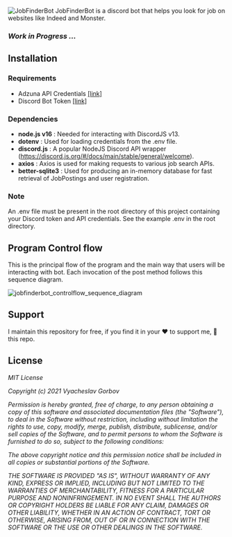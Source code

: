 
![JobFinderBot](https://raw.githubusercontent.com/vyacheslav31/JobFinderBot/main/resources/img/JobFinderBot-02.png)
JobFinderBot is a discord bot that helps you look for job on websites like Indeed and Monster. 
### <i>Work in Progress ...</i>
## Installation
### Requirements
* Adzuna API Credentials [[link]](https://developer.adzuna.com/)
* Discord Bot Token [[link]](https://discordjs.guide/preparations/setting-up-a-bot-application.html#creating-your-bot)
### Dependencies
* <b>node.js v16</b> : Needed for interacting with DiscordJS v13.
* <b>dotenv</b> : Used for loading credentials from the .env file.
* <b>discord.js</b> : A popular NodeJS Discord API wrapper (https://discord.js.org/#/docs/main/stable/general/welcome).
* <b>axios</b> : Axios is used for making requests to various job search APIs.
* <b>better-sqlite3</b> : Used for producing an in-memory database for fast retrieval of JobPostings and user registration.

### Note
An .env file must be present in the root directory of this project containing your Discord token and API credentials. See the example .env in the root directory.

## Program Control flow
This is the principal flow of the program and the main way that users will be interacting with bot. Each invocation of the post method follows this sequence diagram.

![jobfinderbot_controlflow_sequence_diagram](https://github.com/vyacheslav31/JobFinderBot/blob/f20e7ff426d38a6a4f09c344d7e0e69d5ca7f20e/resources/img/jfb_sequence_diagram.png)

## Support
I maintain this repository for free, if you find it in your ❤️ to support me, 🌟 this repo.

## License
<i>MIT License

Copyright (c) 2021 Vyacheslav Gorbov

Permission is hereby granted, free of charge, to any person obtaining a copy
of this software and associated documentation files (the "Software"), to deal
in the Software without restriction, including without limitation the rights
to use, copy, modify, merge, publish, distribute, sublicense, and/or sell
copies of the Software, and to permit persons to whom the Software is
furnished to do so, subject to the following conditions:

The above copyright notice and this permission notice shall be included in all
copies or substantial portions of the Software.

THE SOFTWARE IS PROVIDED "AS IS", WITHOUT WARRANTY OF ANY KIND, EXPRESS OR
IMPLIED, INCLUDING BUT NOT LIMITED TO THE WARRANTIES OF MERCHANTABILITY,
FITNESS FOR A PARTICULAR PURPOSE AND NONINFRINGEMENT. IN NO EVENT SHALL THE
AUTHORS OR COPYRIGHT HOLDERS BE LIABLE FOR ANY CLAIM, DAMAGES OR OTHER
LIABILITY, WHETHER IN AN ACTION OF CONTRACT, TORT OR OTHERWISE, ARISING FROM,
OUT OF OR IN CONNECTION WITH THE SOFTWARE OR THE USE OR OTHER DEALINGS IN THE
SOFTWARE.</i>
